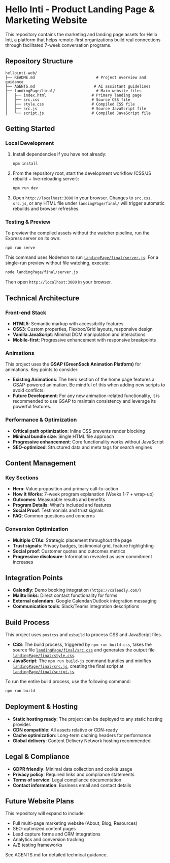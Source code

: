 # Hello Inti - Product Landing Page & Marketing Website

This repository contains the marketing and landing page assets for Hello Inti, a platform that helps remote-first organizations build real connections through facilitated 7-week conversation programs.

## Repository Structure
```
hellointi-web/
├── README.md                           # Project overview and guidance
├── AGENTS.md                          # AI assistant guidelines
├── landingPage/final/                  # Main website files
│   ├── index.html                    # Primary landing page
│   ├── src.css                       # Source CSS file
│   ├── style.css                     # Compiled CSS file
│   ├── src.js                        # Source JavaScript file
│   └── script.js                     # Compiled JavaScript file
```

## Getting Started

### Local Development
1.  Install dependencies if you have not already:
    ```bash
    npm install
    ```
2.  From the repository root, start the development workflow (CSS/JS rebuild + live-reloading server):
    ```bash
    npm run dev
    ```
3.  Open `http://localhost:3000` in your browser. Changes to `src.css`, `src.js`, or any HTML file under `landingPage/final/` will trigger automatic rebuilds and browser refreshes.

### Testing & Preview
To preview the compiled assets without the watcher pipeline, run the Express server on its own:
```bash
npm run serve
```
This command uses Nodemon to run [`landingPage/final/server.js`](landingPage/final/server.js:1). For a single-run preview without file watching, execute:
```bash
node landingPage/final/server.js
```
Then open `http://localhost:3000` in your browser.

## Technical Architecture

### Front-end Stack
- **HTML5**: Semantic markup with accessibility features
- **CSS3**: Custom properties, Flexbox/Grid layouts, responsive design
- **Vanilla JavaScript**: Minimal DOM manipulation and interactions
- **Mobile-first**: Progressive enhancement with responsive breakpoints

### Animations
This project uses the **GSAP (GreenSock Animation Platform)** for animations. Key points to consider:

-   **Existing Animations**: The hero section of the home page features a GSAP-powered animation. Be mindful of this when adding new scripts to avoid conflicts.
-   **Future Development**: For any new animation-related functionality, it is recommended to use GSAP to maintain consistency and leverage its powerful features.

### Performance & Optimization
- **Critical path optimization**: Inline CSS prevents render blocking
- **Minimal bundle size**: Single HTML file approach
- **Progressive enhancement**: Core functionality works without JavaScript
- **SEO-optimized**: Structured data and meta tags for search engines

## Content Management

### Key Sections
- **Hero**: Value proposition and primary call-to-action
- **How It Works**: 7-week program explanation (Weeks 1-7 + wrap-up)
- **Outcomes**: Measurable results and benefits
- **Program Details**: What's included and features
- **Social Proof**: Testimonials and trust signals
- **FAQ**: Common questions and concerns

### Conversion Optimization
- **Multiple CTAs**: Strategic placement throughout the page
- **Trust signals**: Privacy badges, testimonial grid, feature highlighting
- **Social proof**: Customer quotes and outcomes metrics
- **Progressive disclosure**: Information revealed as user commitment increases

## Integration Points
- **Calendly**: Demo booking integration (`https://calendly.com/`)
- **Mailto links**: Direct contact functionality for forms
- **External calendars**: Google Calendar/Outlook integration messaging
- **Communication tools**: Slack/Teams integration descriptions

## Build Process

This project uses `postcss` and `esbuild` to process CSS and JavaScript files.

-   **CSS**: The build process, triggered by `npm run build-css`, takes the source file [`landingPage/final/src.css`](landingPage/final/src.css) and generates the output file [`landingPage/final/style.css`](landingPage/final/style.css).
-   **JavaScript**: The `npm run build-js` command bundles and minifies [`landingPage/final/src.js`](landingPage/final/src.js), creating the final script at [`landingPage/final/script.js`](landingPage/final/script.js).

To run the entire build process, use the following command:

```bash
npm run build
```

## Deployment & Hosting
- **Static hosting ready**: The project can be deployed to any static hosting provider.
- **CDN compatible**: All assets relative or CDN-ready
- **Cache optimization**: Long-term caching headers for performance
- **Global delivery**: Content Delivery Network hosting recommended

## Legal & Compliance
- **GDPR friendly**: Minimal data collection and cookie usage
- **Privacy policy**: Required links and compliance statements
- **Terms of service**: Legal compliance documentation
- **Contact information**: Business email and contact details

## Future Website Plans
This repository will expand to include:
- Full multi-page marketing website (About, Blog, Resources)
- SEO-optimized content pages
- Lead capture forms and CRM integrations
- Analytics and conversion tracking
- A/B testing frameworks

See AGENTS.md for detailed technical guidance.
